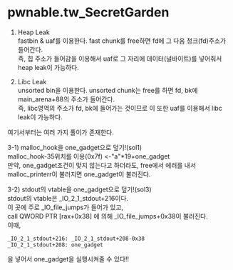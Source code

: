 # pwnable.tw_SecretGarden

1) Heap Leak  
fastbin & uaf를 이용한다. fast chunk를 free하면 fd에 그 다음 청크(fd)주소가 들어간다.  
즉, 힙 주소가 들어감을 이용해서 uaf로 그 자리에 데이터(널바이트)를 넣어줘서 heap leak이 가능하다.  

2) Libc Leak  
unsorted bin을 이용한다. unsorted chunk는 free를 하면 fd, bk에 main_arena+88의 주소가 들어간다.    
즉, libc영역의 주소가 fd, bk에 들어가는 것이므로 이 또한 uaf를 이용해서 libc leak이 가능하다.  

여기서부터는 여러 가지 풀이가 존재한다.   

3-1) malloc_hook을 one_gadget으로 덮기!(sol1)   
malloc_hook-35위치를 이용(0x7f)  <-"a"*19+one_gadget  
만약, one_gadget조건이 맞지 않는다고 하더라도, free에서 에러를 내서 malloc_printerr이 불러지면 one_gadget이 불러진다.  

3-2) stdout의 vtable을 one_gadget으로 덮기!(sol3)  
stdout의 vtable은 _IO_2_1_stdout+216이다.    
이 곳에 주로 _IO_file_jumps가 들어가 있고,  
call   QWORD PTR [rax+0x38] 에 의해 _IO_file_jumps+0x38이 불러진다.  
이때,   
```
_IO_2_1_stdout+216: _IO_2_1_stdout+208-0x38  
_IO_2_1_stdout+208: one_gadget
```
을 넣어서 one_gadget을 실행시켜줄 수 있다!!  
